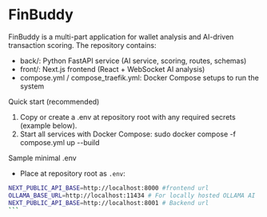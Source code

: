 # FinBuddy

FinBuddy is a multi-part application for wallet analysis and AI-driven transaction scoring. The repository contains:
- back/: Python FastAPI service (AI service, scoring, routes, schemas)
- front/: Next.js frontend (React + WebSocket AI analysis)
- compose.yml / compose_traefik.yml: Docker Compose setups to run the system

Quick start (recommended)
1. Copy or create a .env at repository root with any required secrets (example below).
2. Start all services with Docker Compose:
     sudo docker compose -f compose.yml up --build


Sample minimal .env
- Place at repository root as `.env`:
````bash
NEXT_PUBLIC_API_BASE=http://localhost:8000 #frontend url
OLLAMA_BASE_URL=http://localhost:11434 # For locally hosted OLLAMA AI
NEXT_PUBLIC_API_BASE=http://localhost:8001 # Backend url
```

